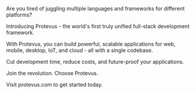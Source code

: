 Are you tired of juggling multiple languages and frameworks for different platforms?

Introducing Protevus - the world's first truly unified full-stack development framework.

With Protevus, you can build powerful, scalable applications for web, mobile, desktop, IoT, and cloud - all with a single codebase.

Cut development time, reduce costs, and future-proof your applications.

Join the revolution. Choose Protevus.

Visit protevus.com to get started today.

